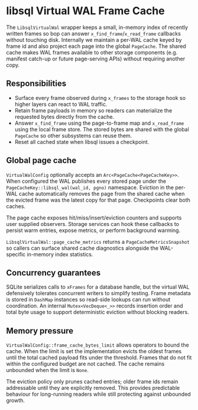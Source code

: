 # libsql Virtual WAL Frame Cache

The `LibsqlVirtualWal` wrapper keeps a small, in-memory index of recently
written frames so bop can answer `x_find_frame`/`x_read_frame` callbacks without
touching disk. Internally we maintain a per-WAL cache keyed by frame id and
also project each page into the global `PageCache`. The shared cache makes WAL
frames available to other storage components (e.g. manifest catch-up or future
page-serving APIs) without requiring another copy.

## Responsibilities

- Surface every frame observed during `x_frames` to the storage hook so higher
  layers can react to WAL traffic.
- Retain frame payloads in memory so readers can materialize the requested
  bytes directly from the cache.
- Answer `x_find_frame` using the page-to-frame map and `x_read_frame` using the
  local frame store. The stored bytes are shared with the global `PageCache` so
  other subsystems can reuse them.
- Reset all cached state when libsql issues a checkpoint.

## Global page cache

`VirtualWalConfig` optionally accepts an `Arc<PageCache<PageCacheKey>>`. When
configured the WAL publishes every stored page under the
`PageCacheKey::libsql_wal(wal_id, pgno)` namespace. Eviction in the per-WAL
cache automatically removes the page from the shared cache when the evicted
frame was the latest copy for that page. Checkpoints clear both caches.

The page cache exposes hit/miss/insert/eviction counters and supports user
supplied observers. Storage services can hook these callbacks to persist warm
entries, expose metrics, or perform background warming.

`LibsqlVirtualWal::page_cache_metrics` returns a `PageCacheMetricsSnapshot` so
callers can surface shared cache diagnostics alongside the WAL-specific in-memory
index statistics.

## Concurrency guarantees

SQLite serializes calls to `xFrames` for a database handle, but the virtual WAL
defensively tolerates concurrent writers to simplify testing. Frame metadata is
stored in `DashMap` instances so read-side lookups can run without coordination.
An internal `Mutex<VecDeque<_>>` records insertion order and total byte usage to
support deterministic eviction without blocking readers.

## Memory pressure

`VirtualWalConfig::frame_cache_bytes_limit` allows operators to bound the cache.
When the limit is set the implementation evicts the oldest frames until the
total cached payload fits under the threshold. Frames that do not fit within
the configured budget are not cached. The cache remains unbounded when the
limit is `None`.

The eviction policy only prunes cached entries; older frame ids remain
addressable until they are explicitly removed. This provides predictable
behaviour for long-running readers while still protecting against unbounded
growth.
